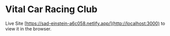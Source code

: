# Vital Car Racing Club  


Live Site [https://sad-einstein-a6c058.netlify.app/](http://localhost:3000) to view it in the browser.
